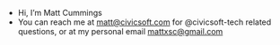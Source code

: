 - Hi, I’m Matt Cummings
- You can reach me at matt@civicsoft.com for @civicsoft-tech related questions, or at my personal email mattxsc@gmail.com
